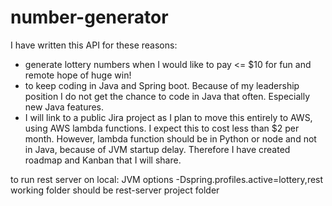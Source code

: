 # number-generator
I have written this API for these reasons:
* generate lottery numbers when I would like to pay <= $10 for fun and remote hope of huge win!
* to keep coding in Java and Spring boot. Because of my leadership position I do not get the chance
to code in Java that often. Especially new Java features.
* I will link to a public Jira project as I plan to move this entirely to AWS, using AWS lambda functions.
  I expect this to cost less than $2 per month. However, lambda function should be in Python or node
  and not in Java, because of JVM startup delay. Therefore I have created roadmap and Kanban that I will
  share.

to run rest server on local:
JVM options
-Dspring.profiles.active=lottery,rest
working folder should be rest-server project folder
